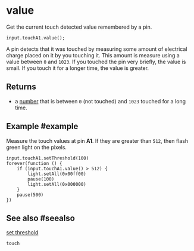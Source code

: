 # value

Get the current touch detected value remembered by a pin.

```sig
input.touchA1.value();
```
A pin detects that it was touched by measuring some amount of electrical charge placed on it by you touching it. This amount is measure using a value between `0` and `1023`. If you touched the pin very briefly, the value is small. If you touch it for a longer time, the value is greater.

## Returns

* a [number](/types/number) that is between `0` (not touched) and `1023` touched for a long time.

## Example #example

Measure the touch values at pin **A1**. If they are greater than `512`, then flash green light on the pixels.

```blocks
input.touchA1.setThreshold(100)
forever(function () {
    if (input.touchA1.value() > 512) {
        light.setAll(0x00ff00)
        pause(100)
        light.setAll(0x000000)
    }
    pause(500)
})
```

## See also #seealso

[set threshold](/reference/input/touch/set-threshold)

```package
touch
```